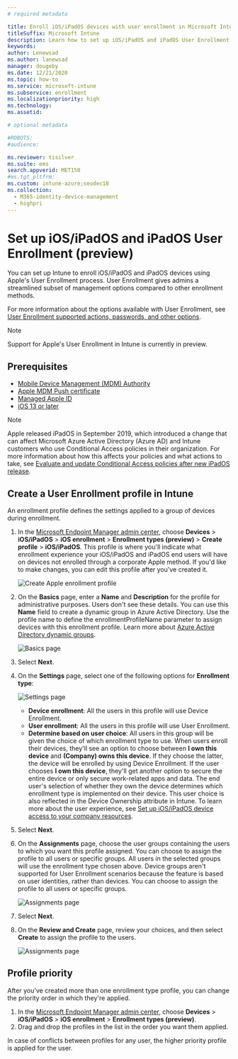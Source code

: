 ```yaml
---
# required metadata

title: Enroll iOS/iPadOS devices with user enrollment in Microsoft Intune | Microsoft Docs
titleSuffix: Microsoft Intune
description: Learn how to set up iOS/iPadOS and iPadOS User Enrollment.
keywords:
author: Lenewsad
ms.author: lanewsad
manager: dougeby
ms.date: 12/21/2020
ms.topic: how-to
ms.service: microsoft-intune
ms.subservice: enrollment
ms.localizationpriority: high
ms.technology:
ms.assetid: 

# optional metadata

#ROBOTS:
#audience:

ms.reviewer: tisilver
ms.suite: ems
search.appverid: MET150
#ms.tgt_pltfrm:
ms.custom: intune-azure;seodec18
ms.collection:
  - M365-identity-device-management
  - highpri
---
```


# Set up iOS/iPadOS and iPadOS User Enrollment (preview)

You can set up Intune to enroll iOS/iPadOS and iPadOS devices using Apple's User Enrollment process. User Enrollment gives admins a streamlined subset of management options compared to other enrollment methods.

For more information about the options available with User Enrollment, see [User Enrollment supported actions, passwords, and other options](ios-user-enrollment-supported-actions.md).

> [!NOTE]
> Support for Apple's User Enrollment in Intune is currently in preview.

## Prerequisites
- [Mobile Device Management (MDM) Authority](../fundamentals/mdm-authority-set.md)
- [Apple MDM Push certificate](apple-mdm-push-certificate-get.md)
- [Managed Apple ID](https://support.apple.com/en-us/HT210737)
- [iOS 13 or later](https://support.apple.com/en-au/guide/security/sec38eb8731b/web)

> [!NOTE]
> Apple released iPadOS in September 2019, which introduced a change that can affect Microsoft Azure Active Directory (Azure AD) and Intune customers who use Conditional Access policies in their organization. For more information about how this affects your policies and what actions to take, see [Evaluate and update Conditional Access policies after new iPadOS release](https://support.microsoft.com/topic/action-required-evaluate-and-update-conditional-access-policies-after-new-ipados-release-23795067-9048-62ad-a5bd-ad63995fc488).  



## Create a User Enrollment profile in Intune

An enrollment profile defines the settings applied to a group of devices during enrollment. 

1. In the [Microsoft Endpoint Manager admin center](https://go.microsoft.com/fwlink/?linkid=2109431), choose **Devices** > **iOS/iPadOS** > **iOS enrollment** > **Enrollment types (preview)** > **Create profile** > **iOS/iPadOS**. This profile is where you'll indicate what enrollment experience your iOS/iPadOS and iPadOS end users will have on devices not enrolled through a corporate Apple method. If you'd like to make changes, you can edit this profile after you've created it.

    ![Create Apple enrollment profile](./media/ios-user-enrollment/create-profile.png)

2. On the **Basics** page, enter a **Name** and **Description** for the profile for administrative purposes. Users don't see these details. You can use this **Name** field to create a dynamic group in Azure Active Directory. Use the profile name to define the enrollmentProfileName parameter to assign devices with this enrollment profile. Learn more about [Azure Active Directory dynamic groups](/azure/active-directory/active-directory-groups-dynamic-membership-azure-portal#rules-for-devices).

    ![Basics page](./media/ios-user-enrollment/basics-page.png)

3. Select **Next**.

4. On the **Settings** page, select one of the following options for **Enrollment type**:

    ![Settings page](./media/ios-user-enrollment/settings-page.png)

    - **Device enrollment**: All the users in this profile will use Device Enrollment.
    - **User enrollment**: All the users in this profile will use User Enrollment.
    - **Determine based on user choice**: All users in this group will be given the choice of which enrollment type to use. When users enroll their devices, they'll see an option to choose between **I own this device** and **(Company) owns this device**. If they choose the latter, the device will be enrolled by using Device Enrollment. If the user chooses **I own this device**, they'll get another option to secure the entire device or only secure work-related apps and data. The end user's selection of whether they own the device determines which enrollment type is implemented on their device. This user choice is also reflected in the Device Ownership attribute in Intune. To learn more about the user experience, see [Set up iOS/iPadOS device access to your company resources](../user-help/enroll-your-device-in-intune-ios.md).
    
5. Select **Next**.

6. On the **Assignments** page, choose the user groups containing the users to which you want this profile assigned. You can choose to assign the profile to all users or specific groups. All users in the selected groups will use the enrollment type chosen above. Device groups aren't supported for User Enrollment scenarios because the feature is based on user identities, rather than devices. You can choose to assign the profile to all users or specific groups.

    ![Assignments page](./media/ios-user-enrollment/assignments-page.png)

7. Select **Next**.

8. On the **Review and Create** page, review your choices, and then select **Create** to assign the profile to the users.

    ![Assignments page](./media/ios-user-enrollment/assignments-page.png)


## Profile priority

After you've created more than one enrollment type profile, you can change the priority order in which they're applied.

1. In the [Microsoft Endpoint Manager admin center](https://go.microsoft.com/fwlink/?linkid=2109431), choose **Devices** > **iOS/iPadOS** > **iOS enrollment** > **Enrollment types (preview)**.
2. Drag and drop the profiles in the list in the order you want them applied.

In case of conflicts between profiles for any user, the higher priority profile is applied for the user.
